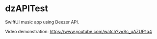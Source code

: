 # dzAPITest
SwiftUI music app using Deezer API.

Video demonstration:
https://www.youtube.com/watch?v=Sc_uAZUP1q4
